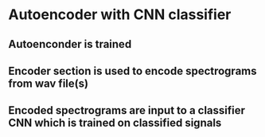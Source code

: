 # Autoencoder with CNN classifier

## Autoenconder is trained
## Encoder section is used to encode spectrograms from wav file(s)
## Encoded spectrograms are input to a classifier CNN which is trained on classified signals
